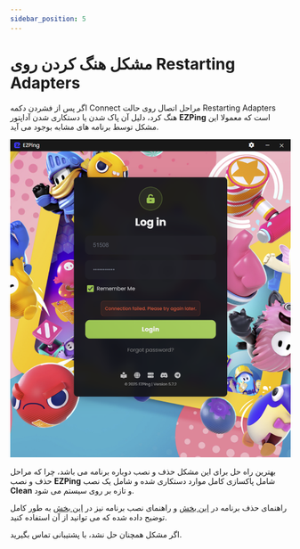 ```yaml
---
sidebar_position: 5
---
```


# مشکل هنگ کردن روی Restarting Adapters

اگر پس از فشردن دکمه Connect مراحل اتصال روی حالت Restarting Adapters هنگ کرد، دلیل آن پاک شدن یا دستکاری شدن آداپتور **EZPing** است که معمولا این مشکل توسط برنامه های مشابه بوجود می آید.


![winver-run](./img/connectionfailedpleasetryagainlater.png)



بهترین راه حل برای این مشکل حذف و نصب دوباره برنامه می باشد، چرا که مراحل حذف و نصب **EZPing** شامل پاکسازی کامل موارد دستکاری شده و شامل یک نصب **Clean** و تازه بر روی سیستم می شود.

راهنمای حذف برنامه در [این بخش](https://docs.ezping.ir/uninstallationguide) و راهنمای نصب برنامه نیز در [این بخش](https://docs.ezping.ir/installationguide) به طور کامل توضیح داده شده که می توانید از آن استفاده کنید.

اگر مشکل همچنان حل نشد، با پشتیبانی تماس بگیرید.
